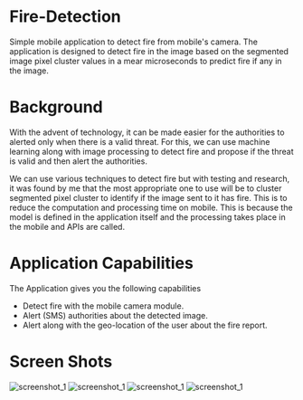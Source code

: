 # Fire-Detection
Simple mobile application to detect fire from mobile's camera. The application is designed to detect fire in the image based on the segmented image pixel cluster values in a mear microseconds to predict fire if any in the image.


# Background
With the advent of technology, it can be made easier for the authorities to alerted only when there is a valid threat. For this, we can use machine learning along with image processing to detect fire and propose if the threat is valid and then alert the authorities.

We can use various techniques to detect fire but with testing and research, it was found by me that the most appropriate one to use will be to cluster segmented pixel cluster to identify if the image sent to it has fire. This is to reduce the computation and processing time on mobile. This is because the model is defined in the application itself and the processing takes place in the mobile and APIs are called.


# Application Capabilities
The Application gives you the following capabilities
* Detect fire with the mobile camera module.
* Alert (SMS) authorities about the detected image.
* Alert along with the geo-location of the user about the fire report.


# Screen Shots
![screenshot_1]()
![screenshot_1]()
![screenshot_1]()
![screenshot_1]()
